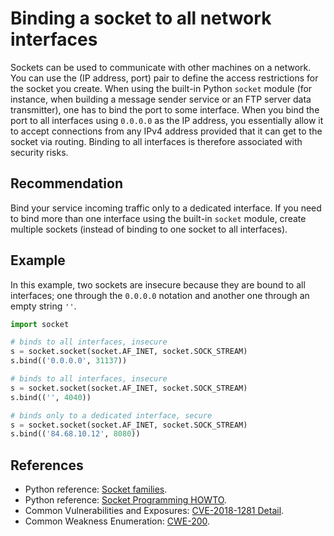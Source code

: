 # Binding a socket to all network interfaces
Sockets can be used to communicate with other machines on a network. You can use the (IP address, port) pair to define the access restrictions for the socket you create. When using the built-in Python `socket` module (for instance, when building a message sender service or an FTP server data transmitter), one has to bind the port to some interface. When you bind the port to all interfaces using `0.0.0.0` as the IP address, you essentially allow it to accept connections from any IPv4 address provided that it can get to the socket via routing. Binding to all interfaces is therefore associated with security risks.


## Recommendation
Bind your service incoming traffic only to a dedicated interface. If you need to bind more than one interface using the built-in `socket` module, create multiple sockets (instead of binding to one socket to all interfaces).


## Example
In this example, two sockets are insecure because they are bound to all interfaces; one through the `0.0.0.0` notation and another one through an empty string `''`.


```python
import socket

# binds to all interfaces, insecure
s = socket.socket(socket.AF_INET, socket.SOCK_STREAM)
s.bind(('0.0.0.0', 31137))

# binds to all interfaces, insecure
s = socket.socket(socket.AF_INET, socket.SOCK_STREAM)
s.bind(('', 4040))

# binds only to a dedicated interface, secure
s = socket.socket(socket.AF_INET, socket.SOCK_STREAM)
s.bind(('84.68.10.12', 8080))

```

## References
* Python reference: [ Socket families](https://docs.python.org/3/library/socket.html#socket-families).
* Python reference: [ Socket Programming HOWTO](https://docs.python.org/3.7/howto/sockets.html).
* Common Vulnerabilities and Exposures: [ CVE-2018-1281 Detail](https://nvd.nist.gov/vuln/detail/CVE-2018-1281).
* Common Weakness Enumeration: [CWE-200](https://cwe.mitre.org/data/definitions/200.html).
